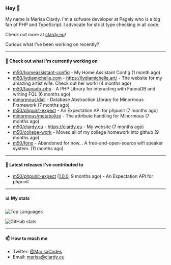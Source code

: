 ### Hey 👋

My name is Marisa Clardy. I'm a sofware developer at Pagely who is a big fan of PHP and TypeScript. I advocate for strict type checking in all code.

Check out more at [clardy.eu](https://clardy.eu)!

Curious what I've been working on recently?

---

#### 👷  Check out what I'm currently working on

- [m50/homeassistant-config](https://github.com/m50/homeassistant-config) - My Home Assistant Config (1 month ago)
- [m50/lydiamichelle.com](https://github.com/m50/lydiamichelle.com) - https://lydiamichelle.art/ - The website for my amazing artist wife. Check out her work! (4 months ago)
- [m50/faunadb-php](https://github.com/m50/faunadb-php) - A PHP Library for interacting with FaunaDB and writing FQL (6 months ago)
- [minormous/dali](https://github.com/minormous/dali) - Database Abstraction LIbrary for Minormous Framework (7 months ago)
- [m50/phpunit-expect](https://github.com/m50/phpunit-expect) - An Expectation API for phpunit (7 months ago)
- [minormous/metabolize](https://github.com/minormous/metabolize) - The attribute handling for Minormous (7 months ago)
- [m50/clardy.eu](https://github.com/m50/clardy.eu) - https://clardy.eu - My website (7 months ago)
- [m50/college-work](https://github.com/m50/college-work) - Moved all of my college homework into github (9 months ago)
- [m50/fono](https://github.com/m50/fono) - Abandoned for now... A free-and-open-source wifi speaker system. (11 months ago)

---

#### 🔭  Latest releases I've contributed to

- [m50/phpunit-expect](https://github.com/m50/phpunit-expect) ([1.0.0](https://github.com/m50/phpunit-expect/releases/tag/1.0.0), 9 months ago) - An Expectation API for phpunit

---

#### 📊  My stats

![Top Languages](https://github-readme-stats.vercel.app/api/top-langs/?username=m50&hide=javascript,css,html&layout=compact&langs_count=8)

![GitHub stats](https://github-readme-stats.vercel.app/api?username=m50&count_private=1&show_icons=true)

---

#### 📫  How to reach me

- Twitter: [@MarisaCodes](https://twitter.com/MarisaCodes)
- Email: [marisa@clardy.eu](mailto://marisa@clardy.eu)
